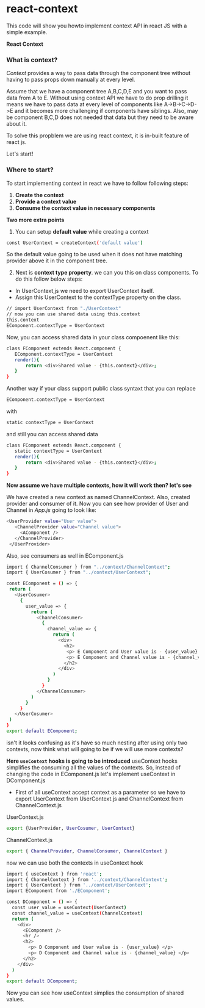 # react-context

This code will show you howto implement context API in react JS with a simple example.

**React Context**
### What is context?

*Context* provides a way to pass data through the component tree without having to pass props down manually at every level.

Assume that we have a component tree A,B,C,D,E and you want to pass data from A to E.
Without using context API we have to do prop drilling it means we have to pass data at every level of components like A->B->C->D->E and it becomes more challenging if components have siblings. 
Also, may be component B,C,D does not needed that data but they need to be aware about it.

To solve this propblem we are using react context, it is in-built feature of react js.

Let's start!
### Where to start?

To start implementing context in react we have to follow following steps:

1. **Create the context**
2. **Provide a context value**
3. **Consume the context value in necessary components**


**Two more extra points**
1. You can setup **default value** while creating a context 
```bash
const UserContext = createContext('default value')
```
So the default value going to be used when it does not have matching provider above it in the component tree.

2. Next is **context type property**. we can you this on class components. To do this follow below steps: 
 - In UserContext,js we need to export UserContext itself.
 - Assign this UserContext to the contextType property on the class.
 ```bash
 // import UserContext from "./UserContext"
 // now you can use shared data using this.context
 this.context
 EComponent.contextType = UserContext
 ```
 Now, you can access shared data in your class compoenent like this:
 ```bash
 class FComponent extends React.component {
    EComponent.contextType = UserContext
    render(){
        return <div>Shared value - {this.context}</div>;
    }
}
 ```
 Another way if your class support public class syntaxt that you can replace 
  ```bash
  EComponent.contextType = UserContext
 ```
 with
   ```bash
  static contextType = UserContext
 ```
 and still you can access shared data
 ```bash
 class FComponent extends React.component {
    static contextType = UserContext
    render(){
        return <div>Shared value - {this.context}</div>;
    }
}
 ```
 **Now assume we have multiple contexts, how it will work then? let's see**
 
 We have created a new context as named ChannelContext. Also, created provider and consumer of it.
 Now you can see how provider of User and Channel in <em>App.js</em> going to look like:
 ```bash
 <UserProvider value="User value">
    <ChannelProvider value="Channel value">
      <AComponent />
    </ChannelProvider>
  </UserProvider>
 ```
 Also, see consumers as well in EComponent.js
 ```bash
 import { ChannelConsumer } from "../context/ChannelContext";
import { UserCosumer } from "../context/UserContext";

const EComponent = () => {
  return (
    <UserCosumer>
      {
        user_value => {
          return (
            <ChannelConsumer>
              {
                channel_value => {
                  return (
                    <div>
                      <h2>
                       <p> E Component and User value is - {user_value} </p>
                       <p> E Component and Channel value is - {channel_value} </p>
                      </h2>
                    </div>
                  )
                }
              }
            </ChannelConsumer>
          )
        }
      }
    </UserCosumer>
  )
}
export default EComponent;
 ```
 isn't it looks confusing as it's have so much nesting after using only two contexts, now think what will going to be if we will use more contexts?

**Here <code>useContext</code> hooks is going to be introduced**
useContext hooks simplifies the consuming all the values of the contexts.
So, instead of changing the code in EComponent.js let's implement useContext in DComponent.js

- First of all useContext accept context as a parameter so we have to export UserContext from UserContext.js and ChannelContext from ChannelContext.js

UserContext.js
```bash
export {UserProvider, UserCosumer, UserContext}
```

ChannelContext.js
```bash
export { ChannelProvider, ChannelConsumer, ChannelContext }
```

now we can use both the contexts in useContext hook

```bash
import { useContext } from 'react';
import { ChannelContext } from '../context/ChannelContext';
import { UserContext } from '../context/UserContext';
import EComponent from './EComponent';

const DComponent = () => {
  const user_value = useContext(UserContext)
  const channel_value = useContext(ChannelContext)
  return (
    <div>
      <EComponent />
      <hr />
      <h2>
        <p> D Component and User value is - {user_value} </p>
        <p> D Component and Channel value is - {channel_value} </p>
      </h2>
    </div>
  )
}
export default DComponent;
```
Now you can see how useContext simplies the consumption of shared values.
